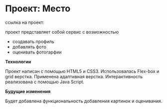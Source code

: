 # Проект: Место

ссылка на проект:

проект представляет собой сервис с возможностью 
 * создавать профиль
 * добавлять фото
 * оценивать фотогарфии

**Технологии**

Проект написан с помощью HTML5 и CSS3. Использовалась Flex-box и grid верстка.
Применена адаптивная верстка. 
Интерактивность реализована с помощью Java Script.

**Будущие изменения**

Будет добавлена функциональность добавления картинок и оценивания.


